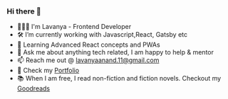 ### Hi there 👋

- 👩🏻‍💻 I'm Lavanya - Frontend Developer
- 🛠 I’m currently working with Javascript,React, Gatsby etc
- 🌱 Learning Advanced React concepts and PWAs
- 💬 Ask me about anything tech related, I am happy to help & mentor
- 📫 Reach me out @ lavanyaanand.11@gmail.com
- 💼 Check my [Portfolio](https://lavanya.work/)
- 📚 When I am free, I read non-fiction and fiction novels. Checkout my [Goodreads](https://www.goodreads.com/user/show/27868764-lavanya-anantha-narayanan)
